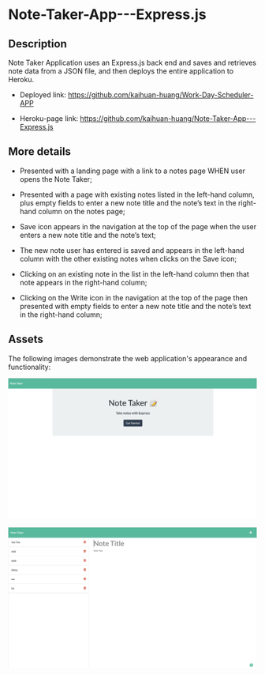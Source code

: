 # Note-Taker-App---Express.js

## Description
Note Taker Application uses an Express.js back end and saves and retrieves note data from a JSON file, and then deploys the entire application to Heroku.

- Deployed link: https://github.com/kaihuan-huang/Work-Day-Scheduler-APP

- Heroku-page link: https://github.com/kaihuan-huang/Note-Taker-App---Express.js

## More details

- Presented with a landing page with a link to a notes page WHEN user opens the Note Taker;

- Presented with a page with existing notes listed in the left-hand column, plus empty fields to enter a new note title and the note’s text in the right-hand column on the notes page;

- Save icon appears in the navigation at the top of the page when the user enters a new note title and the note’s text;

- The new note user has entered is saved and appears in the left-hand column with the other existing notes when clicks on the Save icon;

- Clicking on an existing note in the list in the left-hand column then that note appears in the right-hand column;

- Clicking on the Write icon in the navigation at the top of the page then presented with empty fields to enter a new note title and the note’s text in the right-hand column;


 
## Assets

The following images demonstrate the web application's appearance and functionality:

![A Random Password Generator ](images/Start-page.png)

![Password-generator-end.png](images/Note-taker.png)

